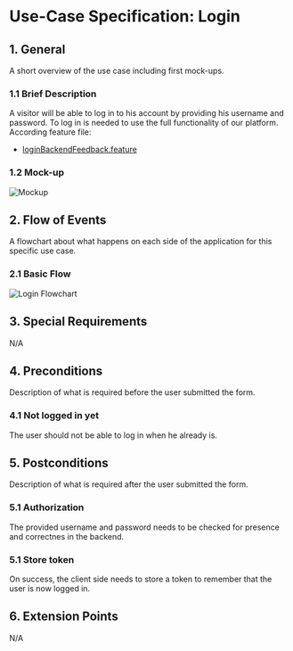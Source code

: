 # Use-Case Specification: Login


## 1. General
A short overview of the use case including first mock-ups.
### 1.1 Brief Description
A visitor will be able to log in to his account by providing his username and password. 
To log in is needed to use the full functionality of our platform.
According feature file:
- [loginBackendFeedback.feature](https://github.com/phoenixfeder/fc-com/blob/master/frontend/features/loginBackendFeedback.feature)

### 1.2 Mock-up


![Mockup](https://github.com/phoenixfeder/fc-com/raw/master/UseCases/Login/LoginMockupLarge.JPG)


## 2. Flow of Events
A flowchart about what happens on each side of the application for this specific use case. 
### 2.1 Basic Flow

![Login Flowchart](https://github.com/phoenixfeder/fc-com/raw/master/UseCases/Login/LoginFlowchart.png)

	
## 3. Special Requirements

N/A


## 4. Preconditions
Description of what is required before the user submitted the form.

### 4.1 Not logged in yet
The user should not be able to log in when he already is.
 
## 5. Postconditions
Description of what is required after the user submitted the form.

### 5.1 Authorization
The provided username and password needs to be checked for presence and correctnes in the backend.

### 5.1 Store token
On success, the client side needs to store a token to remember that the user is now logged in.


## 6. Extension Points
N/A 
